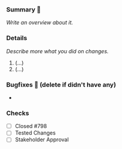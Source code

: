 ### Summary :memo:
_Write an overview about it._

### Details
_Describe more what you did on changes._
1. (...)
2. (...)

### Bugfixes :bug: (delete if didn't have any)
-

### Checks
- [ ] Closed #798
- [ ] Tested Changes
- [ ] Stakeholder Approval
